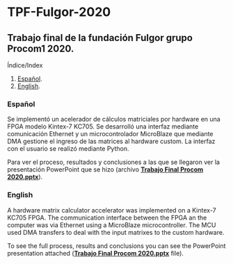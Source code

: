 # TPF-Fulgor-2020
## Trabajo final de la fundación Fulgor grupo Procom1 2020.

Índice/Index

1. [Español](#español).
2. [English](#english).

### Español

Se implementó un acelerador de cálculos matriciales por hardware en una FPGA modelo Kintex-7 KC705. 
Se desarrolló una interfaz mediante comunicación Ethernet y un microcontrolador MicroBlaze que mediante DMA gestione el ingreso de las matrices al hardware custom. 
La interfaz con el usuario se realizó mediante Python.

Para ver el proceso, resultados y conclusiones a las que se llegaron ver la presentación PowerPoint que se hizo (archivo [**Trabajo Final Procom 2020.pptx**](https://docs.google.com/presentation/d/1CZL4hcAdB1HRZiJvjiltzSebyHpYNqk_K8mJBbgLxnM/edit?usp=sharing)).

### English

A hardware matrix calculator accelerator was implemented on a Kintex-7 KC705 FPGA.
The communication interface between the FPGA an the computer was via Ethernet using a MicroBlaze microcontroller. The MCU used DMA transfers to deal with the input matrixes 
to the custom hardware.

To see the full process, results and conclusions you can see the PowerPoint presentation attached ([**Trabajo Final Procom 2020.pptx**](https://docs.google.com/presentation/d/1CZL4hcAdB1HRZiJvjiltzSebyHpYNqk_K8mJBbgLxnM/edit?usp=sharing) file).
